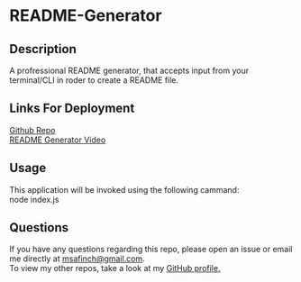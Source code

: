 # README-Generator

## Description

A profressional README generator, that accepts input from your terminal/CLI in roder to create a README file. 

## Links For Deployment

<a href="https://github.com/0-Sunny-0/README-Generator">Github Repo</a><br>
<a href="" alt="">README Generator Video</a>


## Usage

This application will be invoked using the following cammand: <br>
node index.js <br>

## Questions

If you have any questions regarding this repo, please open an issue or email me directly at msafinch@gmail.com. <br> To view my other repos, take a look at my <a href="https://github.com/0-Sunny-0">GitHub profile.</a>
